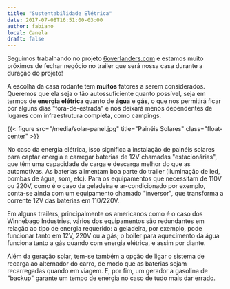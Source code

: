 ```yaml
---
title: "Sustentabilidade Elétrica"
date: 2017-07-08T16:51:00-03:00
author: fabiano
local: Canela
draft: false
---
```


Seguimos trabalhando no projeto [6overlanders.com](http://6overlander.com) e estamos muito próximos de fechar negócio no trailer que será nossa casa durante a duração do projeto!

A escolha da casa rodante tem **muitos** fatores a serem considerados. Queremos que ela seja o tão autossuficiente quanto possível, seja em termos de **energia elétrica** quanto de **água** e **gás**, o que nos permitirá ficar por alguns dias "fora-de-estrada" e nos deixará menos dependentes de lugares com infraestrutura completa, como campings.

{{< figure src="/media/solar-panel.jpg" title="Painéis Solares" class="float-center" >}}

No caso da energia elétrica, isso significa a instalação de painéis solares para captar energia e carregar baterias de 12V chamadas "estacionárias", que têm uma capacidade de carga e descarga melhor do que as automotivas. As baterias alimentam boa parte do trailer (iluminação de led, bombas de água, som, etc). Para os equipamentos que necessitam de 110V ou 220V, como é o caso da geladeira e ar-condicionado por exemplo, conta-se ainda com um equipamento chamado "inversor", que transforma a corrente 12V das baterias em 110/220V.

Em alguns trailers, principalmente os americanos como é o caso dos Winnebago Industries, vários dos equipamentos são redundantes em relação ao tipo de energia requerido: a geladeira, por exemplo, pode funcionar tanto em 12V, 220V ou a gás; o boiler para aquecimento da água funciona tanto a gás quando com energia elétrica, e assim por diante.

Além da geração solar, tem-se também a opção de ligar o sistema de recarga ao alternador do carro, de modo que as baterias sejam recarregadas quando em viagem. E, por fim, um gerador a gasolina de "backup" garante um tempo de energia no caso de tudo mais dar errado. 
